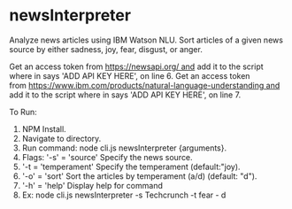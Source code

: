 # newsInterpreter
Analyze news articles using IBM Watson NLU. Sort articles of a given news source by either sadness, joy, fear, disgust, or anger.

Get an access token from https://newsapi.org/ and add it to the script where in says 'ADD API KEY HERE', on line 6. 
Get an access token from https://www.ibm.com/products/natural-language-understanding and add it to the script where in says 'ADD API KEY HERE', on line 7.

To Run:
1. NPM Install.
2. Navigate to directory.
3. Run command: node cli.js newsInterpreter {arguments}.
4. Flags: '-s' = 'source' Specify the news source.
5. '-t = 'temperament' Specify the temperament (default:"joy).
6. '-o' = 'sort' Sort the articles by temperament (a/d) (default: "d").
7. '-h' = 'help' Display help for command
8. Ex: node cli.js newsInterpreter -s Techcrunch -t fear - d
